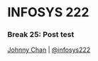 # <i class="fa fa-database"></i> INFOSYS 222
### Break 25: Post test
<i class="fa fa-copyright"></i> [Johnny Chan](mailto:jh.chan@auckland.ac.nz) | <i class="fa fa-twitter"></i> [@infosys222](http://twitter.com/infosys222)
